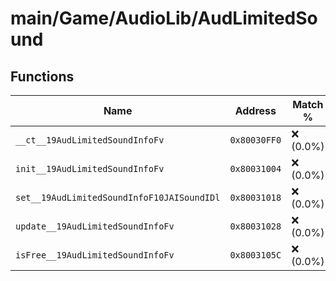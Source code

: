 # main/Game/AudioLib/AudLimitedSound

## Functions

| Name | Address | Match % |
|------|---------|---------|
| `__ct__19AudLimitedSoundInfoFv` | `0x80030FF0` | :x: (0.0%) |
| `init__19AudLimitedSoundInfoFv` | `0x80031004` | :x: (0.0%) |
| `set__19AudLimitedSoundInfoF10JAISoundIDl` | `0x80031018` | :x: (0.0%) |
| `update__19AudLimitedSoundInfoFv` | `0x80031028` | :x: (0.0%) |
| `isFree__19AudLimitedSoundInfoFv` | `0x8003105C` | :x: (0.0%) |